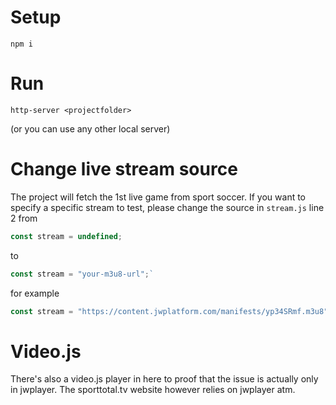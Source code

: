 # Setup

`npm i`

# Run

`http-server <projectfolder>`

(or you can use any other local server)

# Change live stream source

The project will fetch the 1st live game from sport soccer. If you want to specify a specific stream to test, please change the source in `stream.js` line 2 from

```javascript
const stream = undefined;
```

to

```javascript
const stream = "your-m3u8-url";`
```

for example

```javascript
const stream = "https://content.jwplatform.com/manifests/yp34SRmf.m3u8";`
```

# Video.js

There's also a video.js player in here to proof that the issue is actually only in jwplayer. The sporttotal.tv website however relies on jwplayer atm.
